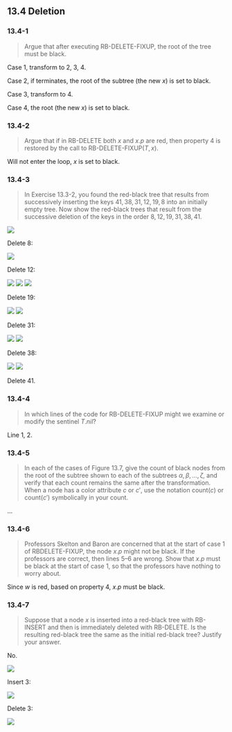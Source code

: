 ## 13.4 Deletion

### 13.4-1

> Argue that after executing RB-DELETE-FIXUP, the root of the tree must be black.

Case 1, transform to 2, 3, 4.

Case 2, if terminates, the root of the subtree (the new $x$) is set to black.

Case 3, transform to 4.

Case 4, the root (the new $x$) is set to black.

### 13.4-2

> Argue that if in RB-DELETE both $x$ and $x.p$ are red, then property 4 is restored by the call to RB-DELETE-FIXUP$(T, x)$.

Will not enter the loop, $x$ is set to black.

### 13.4-3

> In Exercise 13.3-2, you found the red-black tree that results from successively inserting the keys $41, 38, 31, 12, 19, 8$ into an initially empty tree. Now show the red-black trees that result from the successive deletion of the keys in the order $8, 12, 19, 31, 38, 41$.

![](img/13.4-3_1.png)

Delete 8:

![](img/13.4-3_2.png)

Delete 12:

![](img/13.4-3_3.png)
![](img/13.4-3_4.png)
![](img/13.4-3_5.png)

Delete 19:

![](img/13.4-3_6.png)
![](img/13.4-3_7.png)

Delete 31:

![](img/13.4-3_8.png)
![](img/13.4-3_9.png)

Delete 38:

![](img/13.4-3_10.png)
![](img/13.4-3_11.png)

Delete 41.

### 13.4-4

> In which lines of the code for RB-DELETE-FIXUP might we examine or modify
the sentinel $T.nil$?

Line 1, 2.

### 13.4-5

> In each of the cases of Figure 13.7, give the count of black nodes from the root of the subtree shown to each of the subtrees $\alpha, \beta, \dots, \zeta$, and verify that each count remains the same after the transformation. When a node has a color attribute $c$ or $c'$, use the notation count$(c)$ or count$(c')$ symbolically in your count.

$\dots$

### 13.4-6

> Professors Skelton and Baron are concerned that at the start of case 1 of RBDELETE-FIXUP, the node $x.p$ might not be black. If the professors are correct, then lines 5–6 are wrong. Show that $x.p$ must be black at the start of case 1, so that the professors have nothing to worry about.

Since $w$ is red, based on property 4, $x.p$ must be black.

### 13.4-7

> Suppose that a node $x$ is inserted into a red-black tree with RB-INSERT and then is immediately deleted with RB-DELETE. Is the resulting red-black tree the same as the initial red-black tree? Justify your answer.

No. 

![](img/13.4-7_1.png)

Insert 3:

![](img/13.4-7_2.png)

Delete 3:

![](img/13.4-7_3.png)
